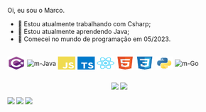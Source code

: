 Oi, eu sou o Marco.


- 🔭 Estou atualmente trabalhando com Csharp;
- 🌱 Estou atualmente aprendendo Java;
- 💼 Comecei no mundo de programação em 05/2023.

<div style="display: inline_block"><br>
  <img align="center" alt="m-Csharp" height="30" width="40" src="https://raw.githubusercontent.com/devicons/devicon/master/icons/csharp/csharp-original.svg">
  <img align="center" alt="m-Java" height="30" width="40" src="https://raw.githubusercontent.com/jmnote/z-icons/master/svg/java.svg">
  <img align="center" alt="m-Js" height="30" width="40" src="https://raw.githubusercontent.com/devicons/devicon/master/icons/javascript/javascript-plain.svg">
  <img align="center" alt="m-Ts" height="30" width="40" src="https://raw.githubusercontent.com/devicons/devicon/master/icons/typescript/typescript-plain.svg">
  <img align="center" alt="m-React" height="30" width="40" src="https://raw.githubusercontent.com/devicons/devicon/master/icons/react/react-original.svg">
  <img align="center" alt="m-HTML" height="30" width="40" src="https://raw.githubusercontent.com/devicons/devicon/master/icons/html5/html5-original.svg">
  <img align="center" alt="m-CSS" height="30" width="40" src="https://raw.githubusercontent.com/devicons/devicon/master/icons/css3/css3-original.svg">
  <img align="center" alt="m-Python" height="30" width="40" src="https://raw.githubusercontent.com/devicons/devicon/master/icons/python/python-original.svg">
  <img align="center" alt="m-Go" height="30" width="40" src="https://raw.githubusercontent.com/jmnote/z-icons/master/svg/go.svg">
</div>

  ##

<div>
<p align="center">
  <img src="https://github-readme-stats.vercel.app/api?username=mmello-programmer&show_icons=true&theme=bear" width="400">
  <img src="https://github-readme-streak-stats.herokuapp.com?user=mmello-programmer&theme=dark&hide_border=true" width="400">
</p>

  
</div>
 
<div> 
  <a href="https://www.instagram.com/marcomellojj/" target="_blank"><img src="https://img.shields.io/badge/-Instagram-%23E4405F?style=for-the-badge&logo=instagram&logoColor=white" target="_blank"></a>
  <a href="mailto:marcomello140365@gmail.com"><img src="https://img.shields.io/badge/-Gmail-%23333?style=for-the-badge&logo=gmail&logoColor=white" target="_blank"></a>
  <a href="https://www.linkedin.com/in/marco-luiz-de-mello-110244149/" target="_blank"><img src="https://img.shields.io/badge/-LinkedIn-%230077B5?style=for-the-badge&logo=linkedin&logoColor=white" target="_blank"></a>  
</div>


